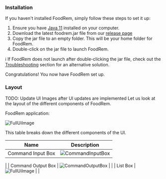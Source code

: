 <!-- markdownlint-disable-file first-line-h1 -->

### Installation

If you haven't installed FoodRem, simply follow these steps to set it up:

1. Ensure you have [Java 11](https://docs.oracle.com/en/java/javase/11/install/overview-jdk-installation.html) installed on your computer.
2. Download the latest foodrem.jar file from our [release page](https://github.com/AY2223S1-CS2103T-W16-2/tp/releases/)
3. Copy the jar file to an empty folder. This will be your home folder for FoodRem.
4. Double-click on the jar file to launch FoodRem.

ℹ If FoodRem does not launch after double-clicking the jar file, check out the [Troubleshooting](#troubleshooting) section for an alternative solution.

Congratulations! You now have FoodRem set up. 

### Layout 

TODO: Update UI Images after UI updates are implemented
Let us look at the layout of the different components of FoodRem. 

FoodRem application:

![FullUiImage](images/FoodRemFullUi.png)

This table breaks down the different components of the UI.

| Name               | Description                                      |
|--------------------|--------------------------------------------------|
| Command Input Box  | ![CommandInputBox](images/CommandInputBox.png)   |
|
| Command Output Box | ![CommandOutputBox](images/CommandOutputBox.png) |
|
| List Box           | ![FullUiImage](images/ListBox.png)               |
|





